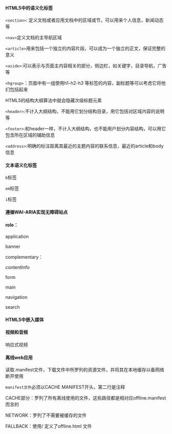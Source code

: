 #### HTML5中的语义化标签

`<section>`: 定义文档或者应用文档中的区域或节，可以用来个人信息，新闻动态等   

`<nav>`定义文档的主导航区域

`<article>`用来包括一个独立的内容片段，可以成为一个独立的正文，保证完整的意义

`<aside>`:可以表示与页面主内容相关的部分，侧边栏，如关键字，目录导航，广告等

`<hgroup>`：页面中有一组使用h1-h2-h3 等标签的内容，副标题等可以考虑它将他们包括起来

HTML5的结构大纲算法中就会隐藏次级标题元素

`<header>`:不计入大纲结构，不能用它划分结构目录，用它包括对区域内容的说明等

`<footer>`:和header一样，不计入大纲结构，也不能用户划分内容结构，可以用它包含所在区域的辅助信息

`<address>`:明确的标注距离其最近的主题内容的联系信息，最近的article和body信息

#### 文本语义化标签

`b`标签

`em`标签

`i`标签

#### 遵循WAI-ARIA实现无障碍站点

#### role：

application

banner

complementary：

contentInfo

form

main

navigation

search

#### HTML5中嵌入媒体

#### 视频和音频

响应式视频

#### 离线web应用

读取.manifest文件，下载文件中所罗列的资源文件，并将其在本地缓存以备网络断开使用

`manifest文件`必须以CACHE MANIFEST开头，第二行是注释

CACHE部分：罗列了所有离线使用的文件，这些路径都是相对应offline.manifest而言的

NETWORK：罗列了不需要被缓存的文件

FALLBACK：使用/  定义了offline.html 文件

